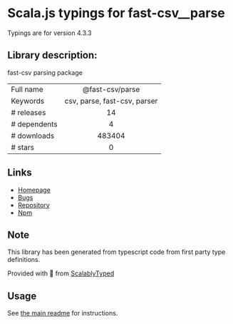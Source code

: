 
# Scala.js typings for fast-csv__parse

Typings are for version 4.3.3

## Library description:
fast-csv parsing package

|                    |                 |
| ------------------ | :-------------: |
| Full name          | @fast-csv/parse |
| Keywords           | csv, parse, fast-csv, parser |
| # releases         | 14 |
| # dependents       | 4 |
| # downloads        | 483404 |
| # stars            | 0 |

## Links
- [Homepage](https://github.com/C2FO/fast-csv#readme)
- [Bugs](https://github.com/C2FO/fast-csv/issues)
- [Repository](https://github.com/C2FO/fast-csv)
- [Npm](https://www.npmjs.com/package/%40fast-csv%2Fparse)
    


## Note
This library has been generated from typescript code from first party type definitions.

Provided with :purple_heart: from [ScalablyTyped](https://github.com/oyvindberg/ScalablyTyped)

## Usage
See [the main readme](../../readme.md) for instructions.


